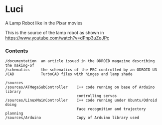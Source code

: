 # Luci
A Lamp Robot like in the Pixar movies

This is the source of the lamp robot as shown in https://www.youtube.com/watch?v=dPnp3uZqJPc

### Contents
    /documentation	an article issued in the ODROID magazine describing the making-of
    /schematics		the schematics of the PBC controlled by an ODROID U3
    /CAD			TurboCAD files with hinges and lamp shade

    /sources						
    /sources/ATMegaSubController 	C++ code running on base of Arduino library
                                    controlling servos 
    /sources/LinuxMainController	C++ code running under Ubuntu/Odroid doing
                                    face recognition and trajectory planning
    /sources/Arduino 	            Copy of Arduino library used
    
